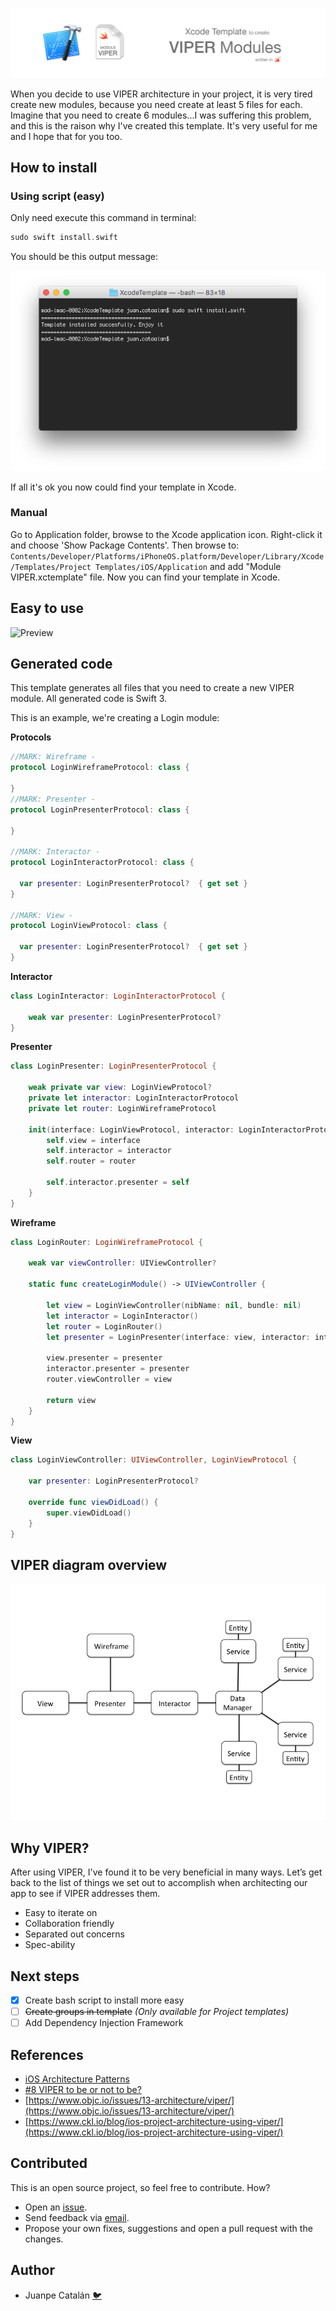 ![](assets/header.jpg)

When you decide to use VIPER architecture in your project, it is very tired create new modules, because you need create at least 5 files for each. Imagine that you need to create 6 modules...I was suffering this problem, and this is the raison why I've created this template. It's very useful for me and I hope that for you too.

## How to install

### Using script (easy)
Only need execute this command in terminal:
```swift
sudo swift install.swift
```
You should be this output message:

![](assets/terminal.png)

If all it's ok you now could find your template in Xcode.

### Manual
Go to Application folder, browse to the Xcode application icon. Right-click it and choose 'Show Package Contents'. Then browse to:
`Contents/Developer/Platforms/iPhoneOS.platform/Developer/Library/Xcode/Templates/Project Templates/iOS/Application` and add "Module VIPER.xctemplate" file. Now you can find your template in Xcode.

## Easy to use
![Preview](/assets/demoviper.gif)

## Generated code
This template generates all files that you need to create a new VIPER module. All generated code is Swift 3.

This is an example, we're creating a Login module:

**Protocols**
```swift
//MARK: Wireframe -
protocol LoginWireframeProtocol: class {

}
//MARK: Presenter -
protocol LoginPresenterProtocol: class {

}

//MARK: Interactor -
protocol LoginInteractorProtocol: class {

  var presenter: LoginPresenterProtocol?  { get set }
}

//MARK: View -
protocol LoginViewProtocol: class {

  var presenter: LoginPresenterProtocol?  { get set }
}
```

**Interactor**
```swift
class LoginInteractor: LoginInteractorProtocol {

    weak var presenter: LoginPresenterProtocol?
}
```

**Presenter**
```swift
class LoginPresenter: LoginPresenterProtocol {

    weak private var view: LoginViewProtocol?
    private let interactor: LoginInteractorProtocol
    private let router: LoginWireframeProtocol

    init(interface: LoginViewProtocol, interactor: LoginInteractorProtocol, router: LoginWireframeProtocol) {
        self.view = interface
        self.interactor = interactor
        self.router = router

        self.interactor.presenter = self
    }
}
```

**Wireframe**
```swift
class LoginRouter: LoginWireframeProtocol {

    weak var viewController: UIViewController?

    static func createLoginModule() -> UIViewController {
        
        let view = LoginViewController(nibName: nil, bundle: nil)
        let interactor = LoginInteractor()
        let router = LoginRouter()
        let presenter = LoginPresenter(interface: view, interactor: interactor, router: router)

        view.presenter = presenter
        interactor.presenter = presenter
        router.viewController = view

        return view
    }
}
```

**View**
```swift
class LoginViewController: UIViewController, LoginViewProtocol {

	var presenter: LoginPresenterProtocol?

	override func viewDidLoad() {
        super.viewDidLoad()
    }
}
```
## VIPER diagram overview
![Preview](/assets/viper_diagram.png)

## Why VIPER?
After using VIPER, I've found it to be very beneficial in many ways. Let’s get back to the list of things we set out to accomplish when architecting our app to see if VIPER addresses them.

- Easy to iterate on
- Collaboration friendly
- Separated out concerns
- Spec-ability

## Next steps
* [x] Create bash script to install more easy
* [ ] ~~Create groups in template~~ *(Only available for Project templates)*
* [ ] Add Dependency Injection Framework

## References
- [iOS Architecture Patterns](https://medium.com/ios-os-x-development/ios-architecture-patterns-ecba4c38de52#.ba7q8dcih)
- [#8 VIPER to be or not to be?](https://swifting.io/blog/2016/03/07/8-viper-to-be-or-not-to-be/)
- [https://www.objc.io/issues/13-architecture/viper/](https://www.objc.io/issues/13-architecture/viper/)
- [https://www.ckl.io/blog/ios-project-architecture-using-viper/](https://www.ckl.io/blog/ios-project-architecture-using-viper/)

## Contributed
This is an open source project, so feel free to contribute. How?
- Open an [issue](https://github.com/Juanpe/Swift-VIPER-Module/issues/new).
- Send feedback via [email](mailto://juanpecatalan.com).
- Propose your own fixes, suggestions and open a pull request with the changes.

## Author

* Juanpe Catalán [🐦](https://www.twitter.com/juanpecmios)
